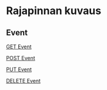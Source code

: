 # Rajapinnan kuvaus

## Event


[GET Event](../restapidocs/event/get.md)

[POST Event](../restapidocs/event/POST.md)

[PUT Event](../restapidocs/event/PUT.md)

[DELETE Event](../restapidocs/event/DELETE.md)